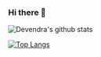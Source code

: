 ### Hi there 👋

<!--
**Devendra8/Devendra8** is a ✨ _special_ ✨ repository because its `README.md` (this file) appears on your GitHub profile.

Here are some ideas to get you started:

- 🔭 I’m currently working on ...
- 🌱 I’m currently learning ...
- 👯 I’m looking to collaborate on ...
- 🤔 I’m looking for help with ...
- 💬 Ask me about ...
- 📫 How to reach me: ...
- 😄 Pronouns: ...
- ⚡ Fun fact: ...
-->

![Devendra's github stats](https://github-readme-stats.vercel.app/api?username=Devendra125&count_private=true&show_icons=true&count_prs=true)

[![Top Langs](https://github-readme-stats.vercel.app/api/top-langs/?username=Devendra8&layout=compact)](https://github.com/Devendra8/github-readme-stats)

